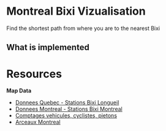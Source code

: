 # Montreal Bixi Vizualisation

Find the shortest path from where you are to the nearest Bixi

## What is implemented


# Resources

**Map Data**

- [Donnees Quebec - Stations Bixi Longueil](https://www.donneesquebec.ca/recherche/dataset/?q=stations-bixi)
- [Donnees Montreal - Stations Bixi Montreal](https://donnees.montreal.ca/en/dataset/?_tags_limit=0&tags=V%C3%A9lo)
- [Comptages vehicules, cyclistes, pietons](https://donnees.montreal.ca/en/dataset/comptage-vehicules-pietons)
- [Arceaux Montreal](https://donnees.montreal.ca/en/dataset/arceaux-velos/resource/78dd2f91-2e68-4b8b-bb4a-44c1ab5b79b6)


